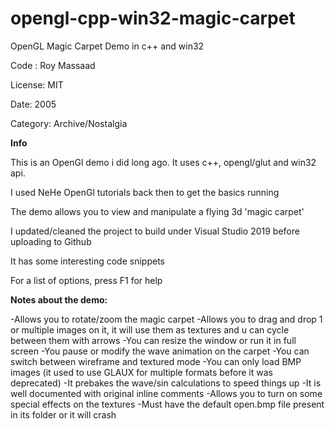 # opengl-cpp-win32-magic-carpet
OpenGL Magic Carpet Demo in c++ and  win32 



Code : Roy Massaad


License: MIT


Date: 2005


Category: Archive/Nostalgia

**Info**

This is an OpenGl demo i did long ago. It uses c++, opengl/glut and win32 api.

I used NeHe OpenGl tutorials back then to get the basics running

The demo allows you to view and manipulate a flying 3d 'magic carpet'

I updated/cleaned the project to build under Visual Studio 2019 before uploading to Github

It has some interesting code snippets

For a list of options, press F1 for help


**Notes about the demo:**


-Allows you to rotate/zoom the magic carpet
-Allows you to drag and drop 1 or multiple images on it, it will use them as textures and u can cycle between them with arrows
-You can resize the window or run it in full screen
-You pause or modify the wave animation on the carpet
-You can switch between wireframe and textured mode
-You can only load BMP images (it used to use GLAUX for multiple formats before it was deprecated)
-It prebakes the wave/sin calculations to speed things up
-It is well documented with original inline comments
-Allows you to turn on some special effects on the textures
-Must have the default open.bmp file present in its folder or it will crash


